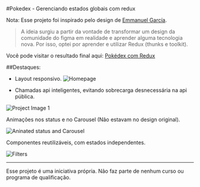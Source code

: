 #Pokedex - Gerenciando estados globais com redux

Nota: Esse projeto foi inspirado pelo design de [Emmanuel García](https://www.figma.com/community/file/893705420616737018?preview=fullscreen).

> A ideia surgiu a partir da vontade de transformar um design da comunidade do figma em realidade e aprender alguma tecnologia nova. Por isso, optei por aprender e utilizar Redux (thunks e toolkit).

Você pode visitar o resultado final aqui: [Pokédex com Redux](https://serene-wright-e2f86e.netlify.app/)

##Destaques:

- Layout responsivo.
![Homepage](https://i.imgur.com/Yet7uHB.png)


- Chamadas api inteligentes, evitando sobrecarga desnecessária na api pública.

![Project Image 1](https://i.imgur.com/4kIuFZM.png)


Animações nos status e no Carousel (Não estavam no design original).

![Aninated status and Carousel](https://i.imgur.com/slshQ1S.png)


Componentes reutilizáveis, com estados independentes.

![Filters](https://i.imgur.com/tBHAA3b.png)

-----

Esse projeto é uma iniciativa própria. Não faz parte de nenhum curso ou programa de qualificação.

